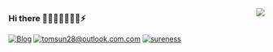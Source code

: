 <a href="https://github.com/tomsun28"><img align='right' src="https://github-readme-stats.vercel.app/api?username=tomsun28&show_icons=true&theme=radical&count_private=true"></a>

### Hi there 👋🔭🌱👯🤔💬😄⚡  

[![Blog](https://img.shields.io/badge/Blog.tomsun28-%20-orange?logo=bloglovin)](https://usthe.com)
[![tomsun28@outlook.com.com](https://img.shields.io/badge/tomsun28%40outlook.com-%20-green?logo=gmail)](mailto:tomsun28@outlook.com)
[![sureness](https://img.shields.io/badge/sureness-%20-yellow?logo=appveyor)](https://usthe.com/sureness)  

<!--
**tomsun28/tomsun28** is a ✨ _special_ ✨ repository because its `README.md` (this file) appears on your GitHub profile.

Here are some ideas to get you started:

- 🔭 I’m currently working on ...
- 🌱 I’m currently learning ...
- 👯 I’m looking to collaborate on ...
- 🤔 I’m looking for help with ...
- 💬 Ask me about ...
- 📫 How to reach me: ...
- 😄 Pronouns: ...
- ⚡ Fun fact: ...
[![Top Langs](https://github-readme-stats.vercel.app/api/top-langs/?username=tomsun28&layout=compact&theme=radical)](https://github.com/tomsun28/github-readme-stats)  
-->
